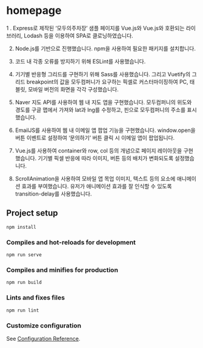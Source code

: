 # homepage

1 . Express로 제작된 ‘모두의주차장’ 샘플 페이지를 Vue.js와 Vue.js와 호환되는 라이브러리, Lodash 등을 이용하여 SPA로 클로닝하였습니다.

2. Node.js를 기반으로 진행했습니다. npm을 사용하여 필요한 패키지를 설치합니다.

3. 코드 내 각종 오류를 방지하기 위해 ESLint를 사용했습니다. 
4. 기기별 반응형 그리드를 구현하기 위해 Sass를 사용했습니다. 그리고 Vuetify의 그리드 breakpoint의 값을 모두컴퍼니가 요구하는 픽셀로 커스터마이징하여 PC, 태블릿, 모바일 버전의 화면을 각각 구성했습니다.
5. Naver 지도 API를 사용하여 웹 내 지도 앱을 구현했습니다. 모두컴퍼니의 위도와 경도를 구글 맵에서 가져와 lat과 lng를 수정하고, 핀으로 모두컴퍼니의 주소를 표시했습니다.
6. EmailJS를 사용하여 웹 내 이메일 앱 팝업 기능을 구현했습니다. window.open을 버튼 이벤트로 설정하여 ‘문의하기’ 버튼 클릭 시 이메일 앱이 팝업됩니다.
7. Vue.js를 사용하여 container와 row, col 등의 개념으로 페이지 레이아웃을 구현했습니다. 기기별 픽셀 반응에 따라 이미지, 버튼 등의 배치가 변화되도록 설정했습니다.
8. ScrollAnimation을 사용하여 모바일 앱 목업 이미지, 텍스트 등의 요소에 애니메이션 효과를 부여했습니다. 유저가 애니메이션 효과를 잘 인식할 수 있도록 transition-delay를 사용했습니다.


## Project setup
```
npm install
```

### Compiles and hot-reloads for development
```
npm run serve
```

### Compiles and minifies for production
```
npm run build
```

### Lints and fixes files
```
npm run lint
```

### Customize configuration
See [Configuration Reference](https://cli.vuejs.org/config/).
